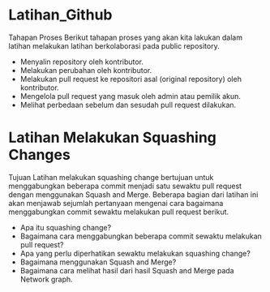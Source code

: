 # Latihan_Github
Tahapan Proses
Berikut tahapan proses yang akan kita lakukan dalam latihan melakukan latihan berkolaborasi pada public repository.

- Menyalin repository oleh kontributor.
- Melakukan perubahan oleh kontributor.
- Melakukan pull request ke repositori asal (original repository) oleh kontributor.
- Mengelola pull request yang masuk oleh admin atau pemilik akun.
- Melihat perbedaan sebelum dan sesudah pull request dilakukan.

# Latihan Melakukan Squashing Changes
Tujuan
Latihan melakukan squashing change bertujuan untuk menggabungkan beberapa commit menjadi satu sewaktu pull request dengan menggunakan Squash and Merge. Beberapa bagian dari latihan ini akan menjawab sejumlah pertanyaan mengenai cara bagaimana menggabungkan commit sewaktu melakukan pull request berikut.

- Apa itu squashing change?
- Bagaimana cara menggabungkan beberapa commit sewaktu melakukan pull request?
- Apa yang perlu diperhatikan sewaktu melakukan squashing change?
- Bagaimana menggunakan Squash and Merge?
- Bagaimana cara melihat hasil dari hasil Squash and Merge pada Network graph.

